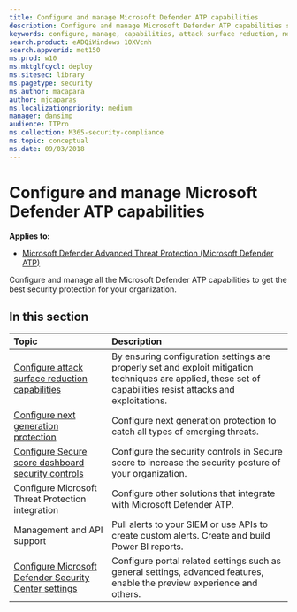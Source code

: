 ```yaml
---
title: Configure and manage Microsoft Defender ATP capabilities
description: Configure and manage Microsoft Defender ATP capabilities such as attack surface reduction, next generation protection, and security controls 
keywords: configure, manage, capabilities, attack surface reduction, next generation protection, security controls, endpoint detection and response, auto investigation and remediation, security controls, controls
search.product: eADQiWindows 10XVcnh
search.appverid: met150
ms.prod: w10
ms.mktglfcycl: deploy
ms.sitesec: library
ms.pagetype: security
ms.author: macapara
author: mjcaparas
ms.localizationpriority: medium
manager: dansimp
audience: ITPro
ms.collection: M365-security-compliance 
ms.topic: conceptual
ms.date: 09/03/2018
---
```


# Configure and manage Microsoft Defender ATP capabilities
**Applies to:**

- [Microsoft Defender Advanced Threat Protection (Microsoft Defender ATP)](https://go.microsoft.com/fwlink/p/?linkid=2069559)

Configure and manage all the Microsoft Defender ATP capabilities to get the best security protection for your organization. 


## In this section 
Topic | Description 
:---|:---
[Configure attack surface reduction capabilities](configure-attack-surface-reduction.md) |  By ensuring configuration settings are properly set and exploit mitigation techniques are applied, these set of capabilities resist attacks and exploitations. 
[Configure next generation protection](../windows-defender-antivirus/configure-windows-defender-antivirus-features.md) | Configure next generation protection to catch all types of emerging threats.
[Configure Secure score dashboard security controls](secure-score-dashboard.md) | Configure the security controls in Secure score to increase the security posture of your organization.
Configure Microsoft Threat Protection integration| Configure other solutions that integrate with Microsoft Defender ATP.
Management and API support| Pull alerts to your SIEM or use APIs to create custom alerts. Create and build Power BI reports. 
[Configure Microsoft Defender Security Center settings](preferences-setup.md) |  Configure portal related settings such as general settings, advanced features, enable the preview experience and others.



